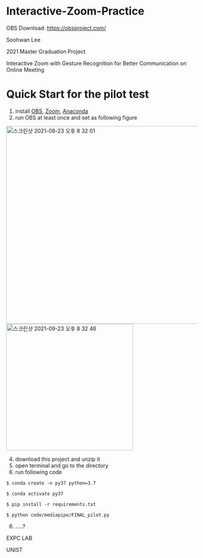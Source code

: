 # Interactive-Zoom-Practice

OBS Download: https://obsproject.com/

Soohwan Lee

2021 Master Graduation Project

Interactive Zoom with Gesture Recognition for Better Communication on Online Meeting

# Quick Start for the pilot test

1. install [OBS](https://obsproject.com/), [Zoom](https://zoom.us/download), [Anaconda](https://www.anaconda.com/products/individual)
2. run OBS at least once and set as following figure
<img width="521" alt="스크린샷 2021-09-23 오후 8 32 01" src="https://user-images.githubusercontent.com/9066602/134499739-b903441a-ed11-4f2e-8897-8765d6b3ce1c.png">
<img width="334" alt="스크린샷 2021-09-23 오후 8 32 46" src="https://user-images.githubusercontent.com/9066602/134499863-5731f730-8c54-431e-a563-9b5abbd3d4cb.png">

4. download this project and unzip it
5. open terminal and go to the directory
6. run following code

`$ conda create -n py37 python=3.7`

`$ conda activate py37`

`$ pip install -r requirements.txt`

`$ python code/mediapipe/FINAL_pilot.py`

6. .....?

EXPC LAB

UNIST
